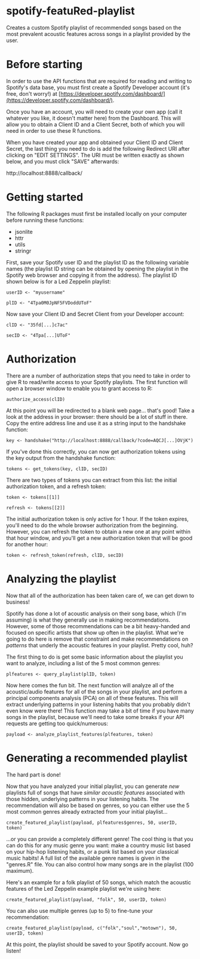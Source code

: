 # spotify-featuRed-playlist
Creates a custom Spotify playlist of recommended songs based on the most prevalent acoustic features across songs in a playlist provided by the user.

# Before starting
In order to use the API functions that are required for reading and writing to Spotify's data base, you must first create a Spotify Developer account (it's free, don't worry!) at [https://developer.spotify.com/dashboard/](https://developer.spotify.com/dashboard/).

Once you have an account, you will need to create your own app (call it whatever you like, it doesn't matter here) from the Dashboard. This will allow you to obtain a Client ID and a Client Secret, both of which you will need in order to use these R functions. 

When you have created your app and obtained your Client ID and Client Secret, the last thing you need to do is add the following Redirect URI after clicking on "EDIT SETTINGS". The URI must be written exactly as shown below, and you must click "SAVE" afterwards:

http://localhost:8888/callback/


# Getting started
The following R packages must first be installed locally on your computer before running these functions:

- jsonlite
- httr
- utils
- stringr

First, save your Spotify user ID and the playlist ID as the following variable names (the playlist ID string can be obtained by opening the playlist in the Spotify web browser and copying it from the address). The playlist ID shown below is for a Led Zeppelin playlist:

    userID <- "myusername"
    
    plID <- "4Tpa0M0JpNF5FVDoddUToF"


Now save your Client ID and Secret Client from your Developer account:

    clID <- "35fd[...]c7ac"
    
    secID <- "4Tpa[...]UToF"



# Authorization
There are a number of authorization steps that you need to take in order to give R to read/write access to your Spotify playlists. The first function will open a browser window to enable you to grant access to R:

    authorize_access(clID)


At this point you will be redirected to a blank web page... that's good! Take a look at the address in your browser: there should be a lot of stuff in there. Copy the entire address line and use it as a string input to the handshake function:

    key <- handshake("http://localhost:8888/callback/?code=AQCJ[...]OVjK")


If you've done this correctly, you can now get authorization tokens using the key output from the handshake function:


    tokens <- get_tokens(key, clID, secID)


There are two types of tokens you can extract from this list: the initial authorization token, and a refresh token:

    token <- tokens[[1]]
    
    refresh <- tokens[[2]]


The initial authorization token is only active for 1 hour. If the token expires, you'll need to do the whole browser authorization from the beginning. However, you can refresh the token to obtain a new one at any point within that hour window, and you'll get a new authorization token that will be good for another hour:


    token <- refresh_token(refresh, clID, secID)



# Analyzing the playlist
Now that all of the authorization has been taken care of, we can get down to business! 

Spotify has done a lot of acoustic analysis on their song base, which (I'm assuming) is what they generally use in making recommendations. However, some of those recommendations can be a bit heavy-handed and focused on specific artists that show up often in the playlist. What we're going to do here is remove that constraint and make recommendations on <em>patterns</em> that underly the acoustic features in your playlist. Pretty cool, huh?

The first thing to do is get some basic information about the playlist you want to analyze, including a list of the 5 most common genres:

    plfeatures <- query_playlist(plID, token)
    

Now here comes the fun bit. The next function will analyze all of the acoustic/audio features for all of the songs in your playlist, and perform a principal components analysis (PCA) on all of these features. This will extract underlying patterns in your listening habits that you probably didn't even know were there! This function may take a bit of time if you have many songs in the playlist, because we'll need to take some breaks if your API requests are getting too quick/numerous:

    payload <- analyze_playlist_features(plfeatures, token)


# Generating a recommended playlist
The hard part is done! 

Now that you have analyzed your initial playlist, you can generate <em>new</em> playlists full of songs that have <em>similar acoustic features</em> associated with those hidden, underlying patterns in your listening habits. The recommendation will also be based on genres, so you can either use the 5 most common genres already extracted from your initial playlist... 

    create_featured_playlist(payload, plfeatures$genres, 50, userID, token)

...or you can provide a completely different genre! The cool thing is that you can do this for any music genre you want: make a country music list based on your hip-hop listening habits, or a punk list based on your classical music habits! A full list of the available genre names is given in the "genres.R" file. You can also control how many songs are in the playlist (100 maximum).

Here's an example for a folk playlist of 50 songs, which match the acoustic features of the Led Zeppelin example playlist we're using here:


    create_featured_playlist(payload, "folk", 50, userID, token)

You can also use multiple genres (up to 5) to fine-tune your recommendation:

    create_featured_playlist(payload, c("folk","soul","motown"), 50, userID, token)

At this point, the playlist should be saved to your Spotify account. Now go listen!